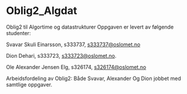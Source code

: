# Oblig2_Algdat
Oblig2 til Algortime og datastrukturer
Oppgaven er levert av følgende studenter:

Svavar Skuli Einarsson, s333737, s333737@oslomet.no

Dion Dehari, s333723, s333723@oslomet.no.

Ole Alexander Jensen Elg, s326174, s326174@oslomet.no

Arbeidsfordeling av Oblig2:
Både Svavar, Alexander Og Dion jobbet med samtlige oppgaver.
